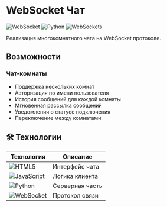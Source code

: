 # WebSocket Чат

![WebSocket](https://img.shields.io/badge/WebSocket-протокол-8A2BE2) 
![Python](https://img.shields.io/badge/Python-3.7%2B-3776AB)
![WebSockets](https://img.shields.io/badge/websockets-библиотека-FFD43B)

Реализация многокомнатного чата на WebSocket протоколе.

## Возможности

### Чат-комнаты
- Поддержка нескольких комнат
- Авторизация по имени пользователя
- История сообщений для каждой комнаты
- Мгновенная рассылка сообщений
- Уведомления о статусе подключения
- Переключение между комнатами

## 🛠 Технологии
| Технология | Описание |
|------------|----------|
| ![HTML5](https://img.shields.io/badge/HTML5-E34F26?logo=html5&logoColor=white) | Интерфейс чата |
| ![JavaScript](https://img.shields.io/badge/JavaScript-F7DF1E?logo=javascript&logoColor=black) | Логика клиента |
| ![Python](https://img.shields.io/badge/Python-3776AB?logo=python&logoColor=white) | Серверная часть |
| ![WebSocket](https://img.shields.io/badge/WebSocket-8A2BE2) | Протокол связи |

